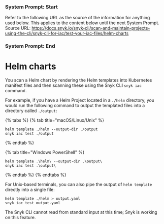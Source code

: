 ### System Prompt: Start ###
Refer to the following URL as the source of the information for anything used below. This applies to the content below until the next System Prompt.
Source URL: https://docs.snyk.io/snyk-cli/scan-and-maintain-projects-using-the-cli/snyk-cli-for-iac/test-your-iac-files/helm-charts
### System Prompt: End ###

# Helm charts

You scan a Helm chart by rendering the Helm templates into Kubernetes manifest files and then scanning these using the Snyk CLI `snyk iac` command.

For example, if you have a Helm Project located in a `./helm` directory, you would run the following command to output the templated files into a directory called `./output`:

{% tabs %}
{% tab title="macOS/Linux/Unix" %}
```
helm template ./helm --output-dir ./output
snyk iac test ./output
```
{% endtab %}

{% tab title="Windows PowerShell" %}
```
helm template .\helm\ --output-dir .\output\
snyk iac test .\output\
```
{% endtab %}
{% endtabs %}

For Unix-based terminals, you can also pipe the output of `helm template` directly into a single file:

```
helm template ./helm > output.yaml
snyk iac test output.yaml
```

The Snyk CLI cannot read from standard input at this time; Snyk is working on this feature.
